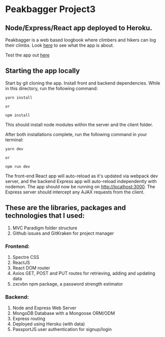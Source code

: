 # Peakbagger Project3

## Node/Express/React app deployed to Heroku.

Peakbagger is a web based loogbook where climbers and hikers can log their climbs. Look [here](https://drive.google.com/file/d/18T-ZZkH6cqWzrar0AX5LsFNCNgzGl5f2/view?usp=sharing) to see what the app is about.

Test the app out [here](https://project3mlebjork.herokuapp.com/)


## Starting the app locally

Start by git cloning the app. Install front and backend dependencies. While in this directory, run the following command:

```
yarn install

or 

npm install
```

This should install node modules within the server and the client folder.

After both installations complete, run the following command in your terminal:

```
yarn dev

or 

npm run dev
```

The front-end React app will auto-reload as it's updated via webpack dev server, and the backend Express app will auto-reload independently with nodemon. The app should now be running on <http://localhost:3000>. The Express server should intercept any AJAX requests from the client.

## These are the libraries, packages and technologies that I used:

1. MVC Paradigm folder structure
2. Github issues and GitKraken for project manager

### Frontend:
1. Spectre CSS
2. ReactJS
3. React DOM router
4. Axios GET, POST and PUT routes for retrieving, adding and updating data
5. zxcvbn npm package, a password strength estimator

### Backend:
1. Node and Express Web Server
2. MongoDB Database with a Mongoose ORM/ODM
3. Express routing
4. Deployed using Heroku (with data)
5. PassportJS user authentication for signup/login













